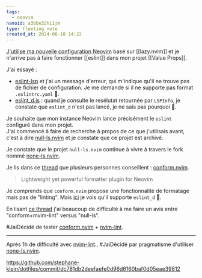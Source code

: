 ```yaml
---
tags:
  - neovim
nanoid: a3bbe32hi1jm
type: fleeting_note
created_at: 2024-06-18 14:22
---
```

[J'utilise ma nouvelle configuration Neovim](https://github.com/stephane-klein/dotfiles/blob/5bfd3217cdb1030525f85a3605396615399eaafa/neovim-playground/config/nvim/init.lua#L337) basé sur [[lazy.nvim]] et je n'arrive pas à faire fonctionner [[eslint]] dans mon projet [[Value Props]].

J'ai essayé :

- [eslint-lsp](https://github.com/microsoft/vscode-eslint) et j'ai un message d'erreur, qui m'indique qu'il ne trouve pas de fichier de configuration. Je me demande si il ne supporte pas format `.eslintrc.yaml` 🤔.
- [eslint_d.js](https://github.com/mantoni/eslint_d.js/) : quand je consulte le resélutat retournée par `LSPInfo`, je constate que `eslint_d` n'est pas lancé, je ne sais pas pourquoi 🤔.

Je souhaite que mon instance Neovim lance précisément le `eslint` configuré dans mon projet.  
J'ai commencé à faire de recherche à propos de ce que j'utilisais avant, c'est à dire [null-ls.nvim](https://github.com/jose-elias-alvarez/null-ls.nvim/) et je constate que ce projet est archivé.

Je constate que le projet `null-ls.nvim` continue à vivre à travers le fork nommé  [none-ls.nvim](https://github.com/nvimtools/none-ls.nvim).

Je lis dans ce [thread](https://old.reddit.com/r/neovim/comments/17h11wg/did_you_migrate_from_nullls/) que plusieurs personnes conseillent : [conform.nvim](https://github.com/stevearc/conform.nvim/).

>  Lightweight yet powerful formatter plugin for Neovim 

Je comprends que `conform.nvim` propose une fonctionnalité de formatage mais pas de "linting".
Mais [ici](https://github.com/stevearc/conform.nvim/blob/0d12c3781384d63909431297ed1a0f383008bb8f/doc/conform.txt#L264) je vois qu'il supporte `eslint_d` 🤔.

En lisant [ce thread](https://old.reddit.com/r/neovim/comments/1aiphg8/which_is_better_nonels_or_nvimlint_conform/?%E2%80%A6=) j'ai beaucoup de difficulté à me faire un avis entre "conform+mvim-lint" versus "null-ls".

#JaiDécidé de tester [conform.nvim](https://github.com/stevearc/conform.nvim/) + [nvim-lint](https://github.com/mfussenegger/nvim-lint?tab=readme-ov-file).

---

Après 1h de difficulté avec [nvim-lint](https://github.com/mfussenegger/nvim-lint?tab=readme-ov-file)., #JaiDécidé par pragmatisme d'utiliser [none-ls.nvim](https://github.com/nvimtools/none-ls.nvim).

https://github.com/stephane-klein/dotfiles/commit/dc781db2deefaefe0d96d6160baf0d05eae39812
